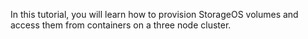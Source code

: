 In this tutorial, you will learn how to provision StorageOS volumes and access them from containers on a three node cluster.
